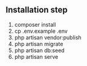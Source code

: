 ## Installation step

1. composer install
2. cp .env.example .env
3. php artisan vendor:publish
4. php artisan migrate
5. php artisan db:seed
6. php artisan serve
